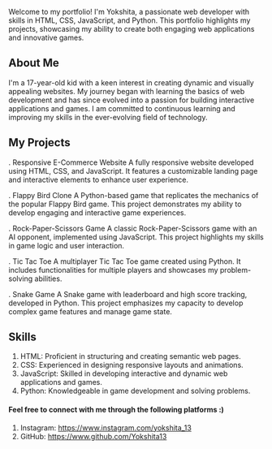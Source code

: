 Welcome to my portfolio! I'm Yokshita, a passionate web developer with skills in HTML, CSS, JavaScript, and Python. This portfolio highlights my projects, showcasing my ability to create both engaging web applications and innovative games.

## About Me
I'm a 17-year-old kid with a keen interest in creating dynamic and visually appealing websites. My journey began with learning the basics of web development and has since evolved into a passion for building interactive applications and games. I am committed to continuous learning and improving my skills in the ever-evolving field of technology.

## My Projects
. Responsive E-Commerce Website A fully responsive website developed using HTML, CSS, and JavaScript. It features a customizable landing page and interactive elements to enhance user experience.

. Flappy Bird Clone A Python-based game that replicates the mechanics of the popular Flappy Bird game. This project demonstrates my ability to develop engaging and interactive game experiences.

. Rock-Paper-Scissors Game A classic Rock-Paper-Scissors game with an AI opponent, implemented using JavaScript. This project highlights my skills in game logic and user interaction.

. Tic Tac Toe A multiplayer Tic Tac Toe game created using Python. It includes functionalities for multiple players and showcases my problem-solving abilities.

. Snake Game A Snake game with leaderboard and high score tracking, developed in Python. This project emphasizes my capacity to develop complex game features and manage game state.

## Skills
1. HTML: Proficient in structuring and creating semantic web pages.
2. CSS: Experienced in designing responsive layouts and animations.
3. JavaScript: Skilled in developing interactive and dynamic web applications and games.
4. Python: Knowledgeable in game development and solving problems.

#### Feel free to connect with me through the following platforms :)

1. Instagram: https://www.instagram.com/yokshita_13
3. GitHub:  https://www.github.com/Yokshita13
